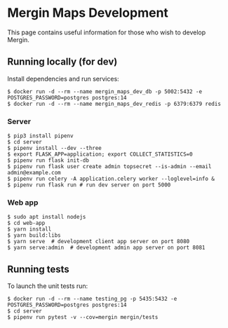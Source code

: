 
# Mergin Maps Development

This page contains useful information for those who wish to develop Mergin.


## Running locally (for dev)
Install dependencies and run services:

```shell
$ docker run -d --rm --name mergin_maps_dev_db -p 5002:5432 -e POSTGRES_PASSWORD=postgres postgres:14
$ docker run -d --rm --name mergin_maps_dev_redis -p 6379:6379 redis
```

### Server
```shell
$ pip3 install pipenv
$ cd server
$ pipenv install --dev --three
$ export FLASK_APP=application; export COLLECT_STATISTICS=0
$ pipenv run flask init-db
$ pipenv run flask user create admin topsecret --is-admin --email admin@example.com
$ pipenv run celery -A application.celery worker --loglevel=info &
$ pipenv run flask run # run dev server on port 5000
```

### Web app
```shell
$ sudo apt install nodejs
$ cd web-app
$ yarn install
$ yarn build:libs
$ yarn serve  # development client app server on port 8080
$ yarn serve:admin  # development admin app server on port 8081
```

## Running tests
To launch the unit tests run:
```shell
$ docker run -d --rm --name testing_pg -p 5435:5432 -e POSTGRES_PASSWORD=postgres postgres:14
$ cd server
$ pipenv run pytest -v --cov=mergin mergin/tests
```
